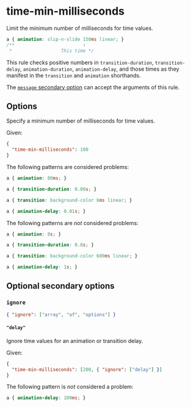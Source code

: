 # time-min-milliseconds

Limit the minimum number of milliseconds for time values.

<!-- prettier-ignore -->
```css
a { animation: slip-n-slide 150ms linear; }
/**                         ↑
 *                  This time */
```

This rule checks positive numbers in `transition-duration`, `transition-delay`, `animation-duration`, `animation-delay`, and those times as they manifest in the `transition` and `animation` shorthands.

The [`message` secondary option](../../../docs/user-guide/configure.md#message) can accept the arguments of this rule.

## Options

Specify a minimum number of milliseconds for time values.

Given:

```json
{
  "time-min-milliseconds": 100
}
```

The following patterns are considered problems:

<!-- prettier-ignore -->
```css
a { animation: 80ms; }
```

<!-- prettier-ignore -->
```css
a { transition-duration: 0.08s; }
```

<!-- prettier-ignore -->
```css
a { transition: background-color 6ms linear; }
```

<!-- prettier-ignore -->
```css
a { animation-delay: 0.01s; }
```

The following patterns are _not_ considered problems:

<!-- prettier-ignore -->
```css
a { animation: 8s; }
```

<!-- prettier-ignore -->
```css
a { transition-duration: 0.8s; }
```

<!-- prettier-ignore -->
```css
a { transition: background-color 600ms linear; }
```

<!-- prettier-ignore -->
```css
a { animation-delay: 1s; }
```

## Optional secondary options

### `ignore`

```json
{ "ignore": ["array", "of", "options"] }
```

#### `"delay"`

Ignore time values for an animation or transition delay.

Given:

```json
{
  "time-min-milliseconds": [200, { "ignore": ["delay"] }]
}
```

The following pattern is _not_ considered a problem:

<!-- prettier-ignore -->
```css
a { animation-delay: 100ms; }
```
